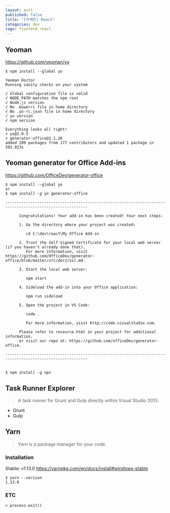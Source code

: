 ```yaml
---
layout: post
published: false
title: "[리액트] React"
categories: dev
tags: frontend react
---
```


## Yeoman

https://github.com/yeoman/yo

```
$ npm install --global yo

Yeoman Doctor
Running sanity checks on your system

√ Global configuration file is valid
√ NODE_PATH matches the npm root
√ Node.js version
√ No .bowerrc file in home directory
√ No .yo-rc.json file in home directory
√ yo version
√ npm version

Everything looks all right!
+ yo@2.0.5
+ generator-office@1.1.26
added 209 packages from 177 contributors and updated 1 package in 503.023s
```

## Yeoman generator for Office Add-ins

https://github.com/OfficeDev/generator-office

```
$ npm install --global yo 
or
$ npm install -g yo generator-office
```

```
----------------------------------------------------------------------------------------------------------

      Congratulations! Your add-in has been created! Your next steps:

      1. Go the directory where your project was created:

         cd C:\dev\react\My Office Add-in

      2. Trust the Self-Signed Certificate for your local web server (if you haven't already done that).
         For more information, visit https://github.com/OfficeDev/generator-office/blob/master/src/docs/ssl.md.

      3. Start the local web server:

         npm start

      4. Sideload the add-in into your Office application:

         npm run sideload

      5. Open the project in VS Code:

         code .

         For more information, visit http://code.visualstudio.com.

      Please refer to resource.html in your project for additional information,
      or visit our repo at: https://github.com/officeDev/generator-office.

----------------------------------------------------------------------------------------------------------

```

##

```
$ npm install -g npx
```

## Task Runner Explorer
> A task runner for Grunt and Gulp directly within Visual Studio 2013.

- Grunt
- Gulp

## Yarn
> Yarn is a package manager for your code.

### Installation

Stable: v1.13.0
https://yarnpkg.com/en/docs/install#windows-stable

```
$ yarn --version
1.13.0
```

### ETC

```
> process.exit()
```
